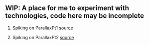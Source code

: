 ## WIP: A place for me to experiment with technologies, code here may be incomplete

1) Spiking on ParallaxPt1 [source](http://ihatetomatoes.net/how-to-create-a-parallax-scrolling-website#mab-10201)

2) Spiking on ParallaxPt2 [source](http://ihatetomatoes.net/simple-parallax-scrolling-tutorial/)